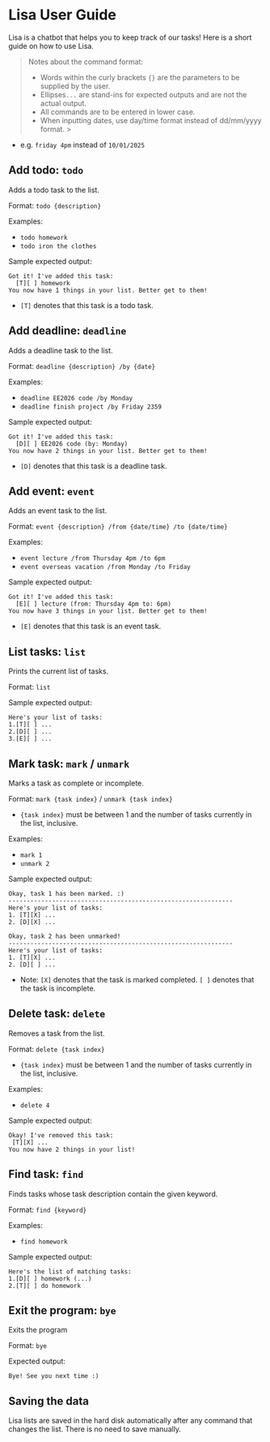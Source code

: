 # Lisa User Guide

Lisa is a chatbot that helps you to keep track of our tasks!
Here is a short guide on how to use Lisa.

> Notes about the command format:
> - Words within the curly brackets `{}` are the parameters to be supplied by the user.
> - Ellipses`...` are stand-ins for expected outputs and are not the actual output.
> - All commands are to be entered in lower case.
> - When inputting dates, use day/time format instead of dd/mm/yyyy format.
    >
- e.g. `friday 4pm` instead of `10/01/2025`

## Add todo: `todo`

Adds a todo task to the list.

Format: `todo {description}`

Examples:

- `todo homework`
- `todo iron the clothes`

Sample expected output:

```
Got it! I've added this task:
  [T][ ] homework
You now have 1 things in your list. Better get to them!
```

- `[T]` denotes that this task is a todo task.

## Add deadline: `deadline`

Adds a deadline task to the list.

Format: `deadline {description} /by {date}`

Examples:

- `deadline EE2026 code /by Monday`
- `deadline finish project /by Friday 2359`

Sample expected output:

```
Got it! I've added this task:
  [D][ ] EE2026 code (by: Monday)
You now have 2 things in your list. Better get to them!
```

- `[D]` denotes that this task is a deadline task.

## Add event: `event`

Adds an event task to the list.

Format: `event {description} /from {date/time} /to {date/time}`

Examples:

- `event lecture /from Thursday 4pm /to 6pm`
- `event overseas vacation /from Monday /to Friday`

Sample expected output:

```
Got it! I've added this task:
  [E][ ] lecture (from: Thursday 4pm to: 6pm)
You now have 3 things in your list. Better get to them!
```

- `[E]` denotes that this task is an event task.

## List tasks: `list`

Prints the current list of tasks.

Format: `list`

Sample expected output:

```
Here's your list of tasks:
1.[T][ ] ...
2.[D][ ] ...
3.[E][ ] ...
```

## Mark task: `mark` / `unmark`

Marks a task as complete or incomplete.

Format: `mark {task index}` / `unmark {task index}`

- `{task index}` must be between 1 and the number of tasks currently in the list, inclusive.

Examples:

- `mark 1`
- `unmark 2`

Sample expected output:

```
Okay, task 1 has been marked. :)
--------------------------------------------------------------
Here's your list of tasks:
1. [T][X] ...
2. [D][X] ...
```

```
Okay, task 2 has been unmarked!
--------------------------------------------------------------
Here's your list of tasks:
1. [T][X] ...
2. [D][ ] ...
```

- Note: `[X]` denotes that the task is marked completed. `[ ]` denotes that the task
  is incomplete.

## Delete task: `delete`

Removes a task from the list.

Format: `delete {task index}`

- `{task index}` must be between 1 and the number of tasks currently in the list, inclusive.

Examples:

- `delete 4`

Sample expected output:

```
Okay! I've removed this task:
 [T][X] ...
You now have 2 things in your list!
```

## Find task: `find`

Finds tasks whose task description contain the given keyword.

Format: `find {keyword}`

Examples:

- `find homework`

Sample expected output:

```
Here's the list of matching tasks:
1.[D][ ] homework (...)
2.[T][ ] do homework 
```

## Exit the program: `bye`

Exits the program

Format: `bye`

Expected output:

```
Bye! See you next time :)
```

## Saving the data

Lisa lists are saved in the hard disk automatically after any command that changes the list.
There is no need to save manually.


